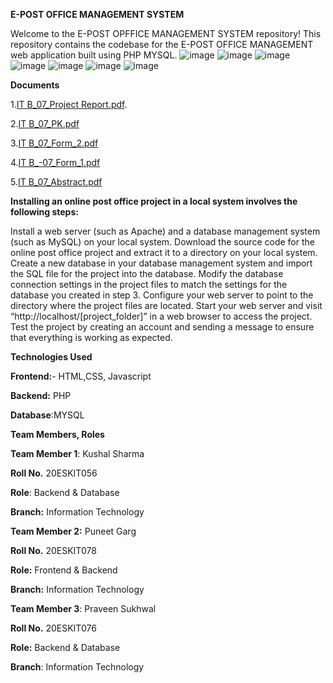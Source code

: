 **E-POST OFFICE MANAGEMENT SYSTEM**

Welcome to the E-POST OPFFICE MANAGEMENT SYSTEM repository! This repository contains the codebase for the E-POST OFFICE MANAGEMENT web application built using PHP MYSQL.
![image](https://github.com/kushal-v-sharma/E-Post-Office-Management-System/assets/106602016/fba30ca3-5e70-4995-84cf-fd577718c1eb)
![image](https://github.com/kushal-v-sharma/E-Post-Office-Management-System/assets/106602016/b74d5bf3-c207-43e1-8763-d6d9b93cac33)
![image](https://github.com/kushal-v-sharma/E-Post-Office-Management-System/assets/106602016/83eba2d6-6242-482e-9542-ee720ac11d57)
![image](https://github.com/kushal-v-sharma/E-Post-Office-Management-System/assets/106602016/0d365b97-abbe-4f1e-b199-f6e725008055)
![image](https://github.com/kushal-v-sharma/E-Post-Office-Management-System/assets/106602016/ec19ed18-8888-4441-a52a-3fdd1e932a2b)
![image](https://github.com/kushal-v-sharma/E-Post-Office-Management-System/assets/106602016/c3bf8aa2-6a77-4f75-9e97-b6d1b7b729b6)
![image](https://github.com/kushal-v-sharma/E-Post-Office-Management-System/assets/106602016/d0f94cd8-885c-40af-984d-ae873a7717c3)







**Documents**

1.[IT B_07_Project Report.pdf](https://github.com/kushal-v-sharma/E-Post-Office-Management-System/files/15329334/IT.B_07_Project.Report.pdf).

2.[IT B_07_PK.pdf](https://github.com/kushal-v-sharma/E-Post-Office-Management-System/files/15329333/IT.B_07_PK.pdf)

3.[IT B_07_Form_2.pdf](https://github.com/kushal-v-sharma/E-Post-Office-Management-System/files/15329332/IT.B_07_Form_2.pdf)

4.[IT B_-07_Form_1.pdf](https://github.com/kushal-v-sharma/E-Post-Office-Management-System/files/15329331/IT.B_-07_Form_1.pdf)

5.[IT B_07_Abstract.pdf](https://github.com/kushal-v-sharma/E-Post-Office-Management-System/files/15329330/IT.B_07_Abstract.pdf)

**Installing an online post office project in a local system involves the following steps:**

Install a web server (such as Apache) and a database management system (such as MySQL) on your local system.
Download the source code for the online post office project and extract it to a directory on your local system.
Create a new database in your database management system and import the SQL file for the project into the database.
Modify the database connection settings in the project files to match the settings for the database you created in step 3.
Configure your web server to point to the directory where the project files are located.
Start your web server and visit “http://localhost/[project_folder]” in a web browser to access the project.
Test the project by creating an account and sending a message to ensure that everything is working as expected.


**Technologies Used**

**Frontend:**- HTML,CSS, Javascript

**Backend:** PHP

**Database**:MYSQL

**Team Members, Roles**

**Team Member 1**: Kushal Sharma

**Roll No.** 20ESKIT056

**Role**: Backend & Database

**Branch:** Information Technology


**Team Member 2:** Puneet Garg

**Roll No.** 20ESKIT078

**Role:** Frontend & Backend

**Branch:** Information Technology


**Team Member 3**: Praveen Sukhwal

**Roll No.** 20ESKIT076

**Role:** Backend & Database

**Branch**: Information Technology





